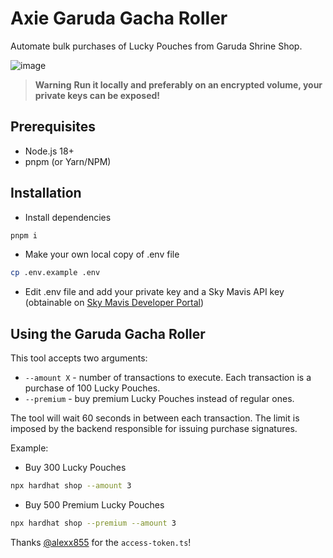 # Axie Garuda Gacha Roller

Automate bulk purchases of Lucky Pouches from Garuda Shrine Shop.

![image](https://github.com/dwi/garuda-gacha-roller/assets/1337260/208bcf24-e116-4f6f-ad74-ac6efdb4b6d1)

> **Warning**
> **Run it locally and preferably on an encrypted volume, your private keys can be exposed!**

## Prerequisites
- Node.js 18+
- pnpm (or Yarn/NPM)

## Installation
- Install dependencies
```bash
pnpm i
```
- Make your own local copy of .env file
```bash
cp .env.example .env
```

- Edit .env file and add your private key and a Sky Mavis API key (obtainable on [Sky Mavis Developer Portal](https://developers.skymavis.com/console/applications/))


## Using the Garuda Gacha Roller

This tool accepts two arguments:
- `--amount X` - number of transactions to execute. Each transaction is a purchase of 100 Lucky Pouches.
- `--premium` - buy premium Lucky Pouches instead of regular ones.

The tool will wait 60 seconds in between each transaction. The limit is imposed by the backend responsible for issuing purchase signatures.

Example:
- Buy 300 Lucky Pouches
```bash
npx hardhat shop --amount 3
```


- Buy 500 Premium Lucky Pouches
```bash
npx hardhat shop --premium --amount 3
```

Thanks [@alexx855](https://github.com/alexx855) for the `access-token.ts`!
